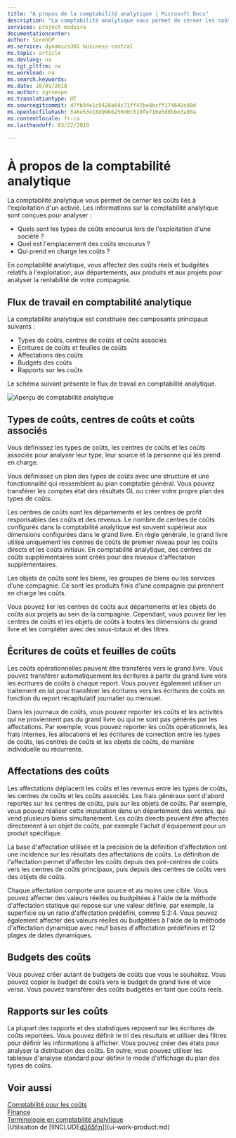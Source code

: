```yaml
---
title: "À propos de la comptabilité analytique | Microsoft Docs"
description: "La comptabilité analytique vous permet de cerner les coûts liés à l'exploitation d'un activié."
services: project-madeira
documentationcenter: 
author: SorenGP
ms.service: dynamics365-business-central
ms.topic: article
ms.devlang: na
ms.tgt_pltfrm: na
ms.workload: na
ms.search.keywords: 
ms.date: 10/01/2018
ms.author: sgroespe
ms.translationtype: HT
ms.sourcegitcommit: d7fb34e1c9428a64c71ff47be8bcff174649c00d
ms.openlocfilehash: 5a6e53e18d99b6256d0c519fe716e5d8bbe3a90a
ms.contentlocale: fr-ca
ms.lasthandoff: 03/22/2018

---
```

# <a name="about-cost-accounting"></a>À propos de la comptabilité analytique
La comptabilité analytique vous permet de cerner les coûts liés à l'exploitation d'un activié. Les informations sur la comptabilité analytique sont conçues pour analyser :  

-   Quels sont les types de coûts encourus lors de l'exploitation d'une société ?  
-   Quel est l'emplacement des coûts encourus ?  
-   Qui prend en charge les coûts ?  

En comptabilité analytique, vous affectez des coûts réels et budgétés relatifs à l'exploitation, aux départements, aux produits et aux projets pour analyser la rentabilité de votre compagnie.  

## <a name="workflow-in-cost-accounting"></a>Flux de travail en comptabilité analytique  
La comptabilité analytique est constituée des composants principaux suivants :  

-   Types de coûts, centres de coûts et coûts associés  
-   Écritures de coûts et feuilles de coûts  
-   Affectations des coûts  
-   Budgets des coûts
-   Rapports sur les coûts  

Le schéma suivant présente le flux de travail en comptabilité analytique.  

![Aperçu de comptabilité analytique](media/costaccountingoverview.png "CostAccountingOverview")  

## <a name="cost-types-cost-centers-and-cost-objects"></a>Types de coûts, centres de coûts et coûts associés  
Vous définissez les types de coûts, les centres de coûts et les coûts associés pour analyser leur type, leur source et la personne qui les prend en charge.  

Vous définissez un plan des types de coûts avec une structure et une fonctionnalité qui ressemblent au plan comptable général. Vous pouvez transférer les comptes état des résultats GL ou créer votre propre plan des types de coûts.  

Les centres de coûts sont les départements et les centres de profit responsables des coûts et des revenus. Le nombre de centres de coûts configurés dans la comptabilité analytique est souvent supérieur aux dimensions configurées dans le grand livre. En règle générale, le grand livre utilise uniquement les centres de coûts de premier niveau pour les coûts directs et les coûts initiaux. En comptabilité analytique, des centres de coûts supplémentaires sont créés pour des niveaux d'affectation supplémentaires.  

Les objets de coûts sont les biens, les groupes de biens ou les services d'une compagnie. Ce sont les produits finis d'une compagnie qui prennent en charge les coûts.  

Vous pouvez lier les centres de coûts aux départements et les objets de coûts aux projets au sein de la compagnie. Cependant, vous pouvez lier les centres de coûts et les objets de coûts à toutes les dimensions du grand livre et les compléter avec des sous-totaux et des titres.  

## <a name="cost-entries-and-cost-journals"></a>Écritures de coûts et feuilles de coûts  
Les coûts opérationnelles peuvent être transférés vers le grand livre. Vous pouvez transférer automatiquement les écritures à partir du grand livre vers les écritures de coûts à chaque report. Vous pouvez également utiliser un traitement en lot pour transférer les écritures vers les écritures de coûts en fonction du report récapitulatif journalier ou mensuel.  

Dans les journaux de coûts, vous pouvez reporter les coûts et les activités qui ne proviennent pas du grand livre ou qui ne sont pas générés par les affectations. Par exemple, vous pouvez reporter les coûts opérationnels, les frais internes, les allocations et les écritures de correction entre les types de coûts, les centres de coûts et les objets de coûts, de manière individuelle ou récurrente.  

## <a name="cost-allocations"></a>Affectations des coûts  
Les affectations déplacent les coûts et les revenus entre les types de coûts, les centres de coûts et les coûts associés. Les frais généraux sont d'abord reportés sur les centres de coûts, puis sur les objets de coûts. Par exemple, vous pouvez réaliser cette imputation dans un département des ventes, qui vend plusieurs biens simultanément. Les coûts directs peuvent être affectés directement à un objet de coûts, par exemple l'achat d'équipement pour un produit spécifique.  

La base d'affectation utilisée et la précision de la définition d'affectation ont une incidence sur les résultats des affectations de coûts. La définition de l'affectation permet d'affecter les coûts depuis des pré-centres de coûts vers les centres de coûts principaux, puis depuis des centres de coûts vers des objets de coûts.  

Chaque affectation comporte une source et au moins une cible. Vous pouvez affecter des valeurs réelles ou budgétées à l'aide de la méthode d'affectation statique qui repose sur une valeur définie, par exemple, la superficie ou un ratio d'affectation prédéfini, comme 5:2:4. Vous pouvez également affecter des valeurs réelles ou budgétées à l'aide de la méthode d'affectation dynamique avec neuf bases d'affectation prédéfinies et 12 plages de dates dynamiques.  

## <a name="cost-budgets"></a>Budgets des coûts  
Vous pouvez créer autant de budgets de coûts que vous le souhaitez. Vous pouvez copier le budget de coûts vers le budget de grand livre et vice versa. Vous pouvez transférer des coûts budgétés en tant que coûts réels.  

## <a name="cost-reporting"></a>Rapports sur les coûts  
La plupart des rapports et des statistiques reposent sur les écritures de coûts reportées. Vous pouvez définir le tri des résultats et utiliser des filtres pour définir les informations à afficher. Vous pouvez créer des états pour analyser la distribution des coûts. En outre, vous pouvez utiliser les tableaux d'analyse standard pour définir le mode d'affichage du plan des types de coûts.  

## <a name="see-also"></a>Voir aussi  
 [Comptabilité pour les coûts](finance-manage-cost-accounting.md)  
 [Finance](finance.md)   
 [Terminologie en comptabilité analytique](finance-terminology-in-cost-accounting.md)  
 [Utilisation de [!INCLUDE[d365fin](includes/d365fin_md.md)]](ui-work-product.md)

